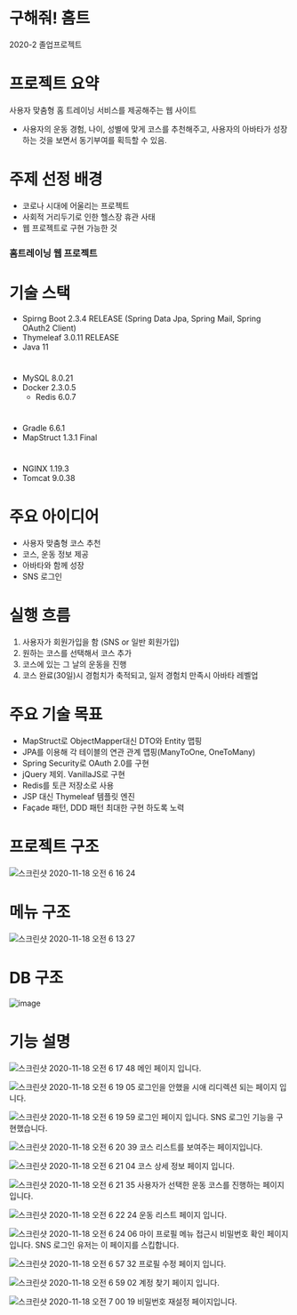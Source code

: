
# 구해줘! 홈트
2020-2 졸업프로젝트
# 프로젝트 요약
사용자 맞춤형 홈 트레이닝 서비스를 제공해주는 웹 사이트
- 사용자의 운동 경험, 나이, 성별에 맞게 코스를 추천해주고, 사용자의 아바타가 성장하는 것을 보면서
동기부여를 획득할 수 있음.

# 주제 선정 배경
* 코로나 시대에 어울리는 프로젝트
* 사회적 거리두기로 인한 헬스장 휴관 사태
* 웹 프로젝트로 구현 가능한 것
### 홈트레이닝 웹 프로젝트

# 기술 스택
- Spirng Boot 2.3.4 RELEASE (Spring Data Jpa, Spring Mail, Spring OAuth2 Client)
- Thymeleaf 3.0.11 RELEASE
- Java 11
#
- MySQL 8.0.21
- Docker 2.3.0.5
  - Redis 6.0.7
# 
- Gradle 6.6.1
- MapStruct 1.3.1 Final
#
- NGINX 1.19.3
- Tomcat 9.0.38

# 주요 아이디어
* 사용자 맞춤형 코스 추천
* 코스, 운동 정보 제공
* 아바타와 함께 성장
* SNS 로그인

# 실행 흐름
1. 사용자가 회원가입을 함 (SNS or 일반 회원가입)
2. 원하는 코스를 선택해서 코스 추가
3. 코스에 있는 그 날의 운동을 진행
4. 코스 완료(30일)시 경험치가 축적되고, 일저 경험치 만족시 아바타 레벨업

# 주요 기술 목표
* MapStruct로 ObjectMapper대신 DTO와 Entity 맵핑
* JPA를 이용해 각 테이블의 연관 관계 맵핑(ManyToOne, OneToMany)
* Spring Security로 OAuth 2.0를 구현
* jQuery 제외. VanillaJS로 구현
* Redis를 토큰 저장소로 사용
* JSP 대신 Thymeleaf 템플릿 엔진
* Façade 패턴, DDD 패턴 최대한 구현 하도록 노력

# 프로젝트 구조
![스크린샷 2020-11-18 오전 6 16 24](https://user-images.githubusercontent.com/44764810/99451471-97ca8600-2965-11eb-9614-7632da14eb38.png)

# 메뉴 구조
![스크린샷 2020-11-18 오전 6 13 27](https://user-images.githubusercontent.com/44764810/99451187-2d194a80-2965-11eb-94aa-5b9f9213da4a.png)

# DB 구조
![image](https://user-images.githubusercontent.com/44764810/99451277-56d27180-2965-11eb-8ae8-53fe2dd7168c.png)

# 기능 설명 
![스크린샷 2020-11-18 오전 6 17 48](https://user-images.githubusercontent.com/44764810/99451610-c8aabb00-2965-11eb-9eb4-324a092c5f06.png)
메인 페이지 입니다.

![스크린샷 2020-11-18 오전 6 19 05](https://user-images.githubusercontent.com/44764810/99451714-f7c12c80-2965-11eb-869f-38bbc0d9faeb.png)
로그인을 안했을 시애 리디렉션 되는 페이지 입니다.

![스크린샷 2020-11-18 오전 6 19 59](https://user-images.githubusercontent.com/44764810/99451806-18898200-2966-11eb-8c7f-1231e059a59f.png)
로그인 페이지 입니다. SNS 로그인 기능을 구현했습니다.

![스크린샷 2020-11-18 오전 6 20 39](https://user-images.githubusercontent.com/44764810/99451868-2f2fd900-2966-11eb-956e-351dd167ef17.png)
코스 리스트를 보여주는 페이지입니다.

![스크린샷 2020-11-18 오전 6 21 04](https://user-images.githubusercontent.com/44764810/99451910-3d7df500-2966-11eb-9320-e684e2128605.png)
코스 상세 정보 페이지 입니다.

![스크린샷 2020-11-18 오전 6 21 35](https://user-images.githubusercontent.com/44764810/99451978-4ff82e80-2966-11eb-9b7b-7b91e27fbbb6.png)
사용자가 선택한 운동 코스를 진행하는 페이지 입니다.

![스크린샷 2020-11-18 오전 6 22 24](https://user-images.githubusercontent.com/44764810/99452073-6ef6c080-2966-11eb-9e5d-0e5e99afd2e7.png)
운동 리스트 페이지 입니다. 

![스크린샷 2020-11-18 오전 6 24 06](https://user-images.githubusercontent.com/44764810/99452252-a9f8f400-2966-11eb-923e-3341298a2ca7.png)
마이 프로필 메뉴 접근시 비밀번호 확인 페이지 입니다. SNS 로그인 유저는 이 페이지를 스킵합니다.

![스크린샷 2020-11-18 오전 6 57 32](https://user-images.githubusercontent.com/44764810/99455539-550bac80-296b-11eb-9515-c30c6167c4da.png)
프로필 수정 페이지 입니다.

![스크린샷 2020-11-18 오전 6 59 02](https://user-images.githubusercontent.com/44764810/99455696-8ab09580-296b-11eb-9685-b8c7ee641245.png)
계정 찾기 페이지 입니다.

![스크린샷 2020-11-18 오전 7 00 19](https://user-images.githubusercontent.com/44764810/99455818-b895da00-296b-11eb-8b9f-23abc66f982f.png)
비밀번호 재설정 페이지입니다.
